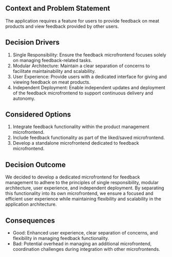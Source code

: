 ## Context and Problem Statement
The application requires a feature for users to provide feedback on meat products and view feedback provided by other users.

## Decision Drivers
1. Single Responsibility: Ensure the feedback microfrontend focuses solely on managing feedback-related tasks.
2. Modular Architecture: Maintain a clear separation of concerns to facilitate maintainability and scalability.
3. User Experience: Provide users with a dedicated interface for giving and viewing feedback on meat products.
4. Independent Deployment: Enable independent updates and deployment of the feedback microfrontend to support continuous delivery and autonomy.

## Considered Options 
1. Integrate feedback functionality within the product management microfrontend.
2. Include feedback functionality as part of the liked/saved microfrontend.
3. Develop a standalone microfrontend dedicated to feedback microfrontend.

## Decision Outcome 
We decided to develop a dedicated microfrontend for feedback management to adhere to the principles of single responsibility, modular architecture, user experience, and independent deployment. By separating this functionality into its own microfrontend, we ensure a focused and efficient user experience while maintaining flexibility and scalability in the application architecture.

## Consequences  
- Good: Enhanced user experience, clear separation of concerns, and flexibility in managing feedback functionality.
- Bad: Potential overhead in managing an additional microfrontend, coordination challenges during integration with other microfrontends.
